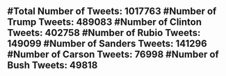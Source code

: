 #Total Number of Tweets: 1017763 
#Number of Trump Tweets: 489083
#Number of Clinton Tweets: 402758
#Number of Rubio Tweets: 149099
#Number of Sanders Tweets: 141296
#Number of Carson Tweets: 76998
#Number of Bush Tweets: 49818
---
